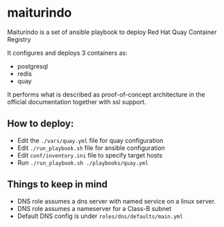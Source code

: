 # maiturindo

Maiturindo is a set of ansible playbook to deploy Red Hat Quay Container Registry

It configures and deploys 3 containers as:
- postgresql
- redis
- quay

It performs what is described as proof-of-concept architecture in the official documentation together with ssl support.

## How to deploy:
 - Edit the `./vars/quay.yml` file for quay configuration
 - Edit `./run_playbook.sh` file for ansible configuration
 - Edit `conf/inventory.ini` file to specify target hosts
 - Run `./run_playbook.sh ./playbooks/quay.yml`

## Things to keep in mind
- DNS role assumes a dns server with named service on a linux server.
- DNS role assumes a nameserver for a Class-B subnet
- Default DNS config is under `roles/dns/defaults/main.yml`